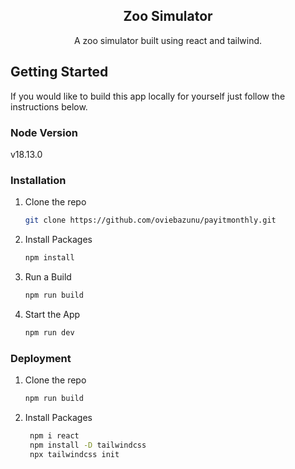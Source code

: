 <div align='center'>
<h2 align="center">Zoo Simulator</h2>

  <p align="center">
   A zoo simulator built using react and tailwind.
  </p>
</div>

## Getting Started

If you would like to build this app locally for yourself just follow the instructions below.

### Node Version

v18.13.0

### Installation

1. Clone the repo

   ```bash
   git clone https://github.com/oviebazunu/payitmonthly.git
   ```

2. Install Packages

   ```bash
   npm install
   ```

3. Run a Build

   ```bash
   npm run build
   ```

4. Start the App

   ```bash
   npm run dev
   ```

### Deployment

1. Clone the repo

   ```bash
   npm run build
   ```

2. Install Packages

   ```bash
    npm i react
    npm install -D tailwindcss
    npx tailwindcss init
   ```
